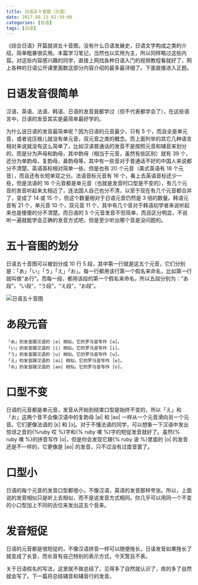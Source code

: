 ```yaml
---
title: 日语五十音图（元音）
date: 2017.09.13 02:39:00
categories: [日语]
tags: [日语]
---
```

《综合日语》开篇就讲五十音图，没有什么日语发展史，日语文字构成之类的介绍，简单粗暴很实用。本篇学习笔记，当然也以实用为主，所以同样略过这些内容。对这些内容感兴趣的同学，直接上网找各种日语入门的视频教程看就好了，网上各种的日语公开课里面数这部分内容介绍的最多最详细了。下面直接进入正题。

<!--more-->

# 日语发音很简单

汉语、英语、法语、韩语、日语的发音我都学过（但不代表都学会了），在这些语言中，日语的发音其实是最简单最好学的。

为什么说日语的发音最简单呢？因为日语的元音最少，只有 5 个，而且全是单元音，或者说压根儿就没有单元音，双元音之类的概念。而上面列举的其它几种语言相对来说就没有这么简单了，比如汉语普通话的发音不是按照元音和辅音来划分的，而是分为声母和韵母，其中韵母（相当于元音，虽然有些区别）就有 39 个，还分为单韵母，复韵母，鼻韵母等，其中有一些音对于普通话不好的中国人来说都分不清楚。英语英标相对简单一些，但是也有 20 个元音（美式英语有 18 个元音），而且还有长短单双之分。法语音标元音有 16 个，看上去英语音标还少一些，但是法语的 16 个元音都是单元音（也就是发音时口型是不变的），有几个元音的发音听起来太相近了，连法国人自己也分不清，以至于现在有几个元音都合并了，变成了 14 或 15 个，但这个数量相对于日语元音仍然是 3 倍的数量。韩语元音有 21 个，单元音 10 个，双元音 11 个，其中有几个音对于韩语初学者来说听起来也是傻傻的分不清楚。而日语的 5 个元音发音不但简单，而且区分明显，不说听一遍就能学会正确的发音方式吧，但是至少听出哪个音是没问题的。

# 五十音图的划分

日语五十音图可以被划分成 10 行 5 段，其中第一行就是这五个元音，它们分别是：「あ」「い」「う」「え」「お」。每一行都用该行第一个假名来命名，比如第一行就叫做“あ行”。而每一段，都用该段的第一个假名来命名，所以五段分别为：“あ段”，“い段”，“う段”，“え段”，“お段”。

![日语五十音图](gojyuonn.png)

# あ段元音

```
「あ」的发音跟汉语的 |a| 相似。它的罗马音写作 [a]。
「い」的发音跟汉语的 |i| 相似。它的罗马音写作 [i]。
「う」的发音跟汉语的 |u| 相似。它的罗马音写作 [u]。
「え」的发音跟汉语的 |ai| 相似。它的罗马音写作 [e]。
「お」的发音跟汉语的 |ao| 相似。它的罗马音写作 [o]。
```

# 口型不变

日语的元音都是单元音，发音从开始到结束口型是始终不变的，所以「え」和「お」这两个音不会像汉语中的复韵母 <nobr>|ai|</nobr> 和 <nobr>|ao|</nobr> 一样从一个元音滑向另一个元音。它们更像法语的 <nobr>[&#603;]</nobr> 和 <nobr>[&#596;]</nobr>。对于不懂法语的同学，可以想象一下汉语中发出惊讶之音的{%ruby 哎 %}字和{% ruby 噢 %}字的短促发音就好了。虽然{% ruby 噢 %}的拼音写作 <nobr>|o|</nobr>，但是你会发现它跟{% ruby 波 %}里面的 <nobr>|o|</nobr> 的发音还是不一样的，它更像是 <nobr>|ao|</nobr> 的发音，只不过没有过度音罢了。

# 口型小

日语的每个元音的发音口型都很小，不像汉语，英语的发音那样夸张。所以，上面说的发音相似只是听上去相似，而不是说发音方式相同。你几乎可以用同一个不变的小口型加上不同的舌位来发出这五个音来。

# 发音短促

日语的元音都是很短促的，不像汉语拼音一样可以随便拖长，日语发音如果拖长了就变成了长音，而长音有自己特别的表示方式，今天暂且不表。

关于日语假名的写法，这里就不做总结了。见得多了自然就认识了，练的多了自然就会写了。下一篇将总结辅音和辅音行的发音。